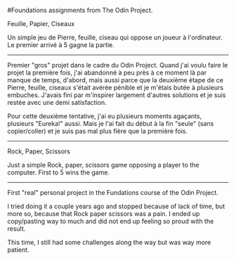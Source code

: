 #Foundations assignments from The Odin Project.



Feuille, Papier, Ciseaux 

Un simple jeu de Pierre, feuille, ciseau qui oppose un joueur à l'ordinateur. 
Le premier arrivé à 5 gagne la partie. 

______________________________________________________________

Premier "gros" projet dans le cadre du Odin Project. 
Quand j'ai voulu faire le projet la première fois, j'ai abandonné à peu près à ce moment là par manque de temps, d'abord, mais aussi parce que la deuxième étape de ce Pierre, feuille, ciseaux s'était avérée pénible et je m'étais butée à plusieurs embuches. J'avais fini par m'inspirer largement d'autres solutions et je suis restée avec une demi satisfaction. 

Pour cette deuxième tentative, j'ai eu plusieurs moments agaçants, plusieurs "Eureka!" aussi. Mais je l'ai fait du début à la fin "seule" (sans copier/coller) et je suis pas mal plus fière que la première fois. 


------

Rock, Paper, Scissors

Just a simple Rock, paper, scissors game opposing a player to the computer. 
First to 5 wins the game. 

______________________________________________________________


First "real" personal project in the Fundations course of the Odin Project. 

I tried doing it a couple years ago and stopped because of lack of time, but more so, because that Rock paper scissors was a pain. I ended up copy/pasting way to much and did not end up feeling so proud with the result. 

This time, I still had some challenges along the way but was way more patient.


